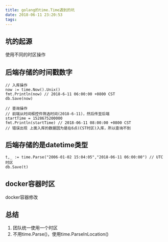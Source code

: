 ```yaml
---
title: golang的time.Time遇到的坑
date: 2018-06-11 23:20:53
tags:
---
```


## 坑的起源
使用不同的时区操作

## 后端存储的时间戳数字

    // 入库操作
    now := time.Now().Unix()
    fmt.Println(now) // 2018-6-11 06:00:00 +0800 CST
    db.Save(now)

    // 查询操作
    // 前端从时间框控件筛选时间(2018-6-11)，然后传至后端
    startTime = 1528675200000
    fmt.Println(startTime) // 2018-06-11 08:00:00 +0800 CST
    // 错误出现 上面入库的数据因为是在6点(CST时区)入库，所以查询不到

## 后端存储的是datetime类型

    t,_ := time.Parse("2006-01-02 15:04:05","2018-06-11 06:00:00") // UTC时区
    db.Save(t)


## docker容器时区
docker容器修改

## 总结
1. 团队统一使用一个时区
2. 不用time.Parse()，使用time.ParseInLocation()